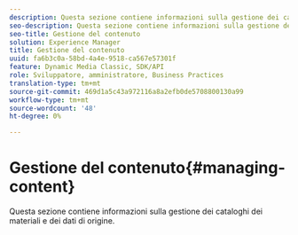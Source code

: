 ```yaml
---
description: Questa sezione contiene informazioni sulla gestione dei cataloghi dei materiali e dei dati di origine.
seo-description: Questa sezione contiene informazioni sulla gestione dei cataloghi dei materiali e dei dati di origine.
seo-title: Gestione del contenuto
solution: Experience Manager
title: Gestione del contenuto
uuid: fa6b3c0a-58bd-4a4e-9518-ca567e57301f
feature: Dynamic Media Classic, SDK/API
role: Sviluppatore, amministratore, Business Practices
translation-type: tm+mt
source-git-commit: 469d1a5c43a972116a8a2efb0de5708800130a99
workflow-type: tm+mt
source-wordcount: '48'
ht-degree: 0%

---
```



# Gestione del contenuto{#managing-content}

Questa sezione contiene informazioni sulla gestione dei cataloghi dei materiali e dei dati di origine.

